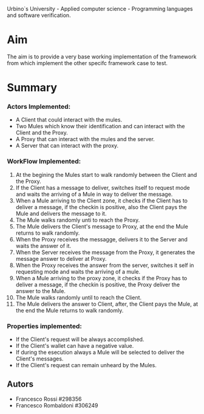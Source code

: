 Urbino`s University - Applied computer science - Programming languages and software verification.

# Aim
The aim is to provide a very base working implementation of the framework from which implement the other specifc framework case to test.  

# Summary   

### Actors Implemented:

- A Client that could interact with the mules.
- Two Mules which know their identification and can interact with the Client and the Proxy. 
- A Proxy that can interact with the mules and the server.
- A Server that can interact with the proxy.

### WorkFlow Implemented:
1. At the begining the Mules start to walk randomly between the Client and the Proxy. 
2. If the Client has a message to deliver, switches itself to request mode and waits the arriving of a Mule in way to deliver the message.
3. When a Mule arriving to the Client zone, it checks if the Client has to deliver a message, if the checkin is positive, also the Client pays the Mule and delivers the message to it.
4. The Mule walks randomly unti to reach the Proxy.
5. The Mule delivers the Client's message to Proxy, at the end the Mule returns to walk randomly.
6. When the Proxy receives the messagge, delivers it to the Server and waits the answer of it.
7. When the Server receives the message from the Proxy, it generates the message answer to deliver at Proxy.
8. When the Proxy receives the answer from the server, switches it self in requesting mode and waits the arriving of a mule. 
9. When a Mule arriving to the proxy zone, it checks if the Proxy has to deliver a message, if the checkin is positive, the Proxy deliver the answer to the Mule.
10. The Mule walks randomly until to reach the Client.
11. The Mule delivers the answer to Client, after, the Client pays the Mule, at the end the Mule returns to walk randomly.

### Properties implemented:
- If the Client's request will be always accomplished. 
- If the Client's wallet can have a negative value.
- If during the esecution always a Mule will be selected to deliver the Client's messages.
- If the Client's request can remain unheard by the Mules.

## Autors 
- Francesco Rossi #298356
- Francesco Rombaldoni #306249
